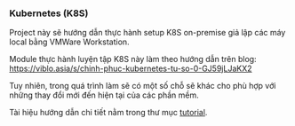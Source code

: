 ### Kubernetes (K8S)

Project này sẽ hướng dẫn thực hành setup K8S on-premise giả lập các máy local bằng VMWare Workstation.

Module thực hành luyện tập K8S này làm theo hướng dẫn trên blog: https://viblo.asia/s/chinh-phuc-kubernetes-tu-so-0-GJ59jLJaKX2

Tuy nhiên, trong quá trình làm sẽ có một số chỗ sẽ khác cho phù hợp với những thay đổi mới đến hiện tại của các phần mềm.

Tài hiệu hướng dẫn chi tiết nằm trong thư mục [tutorial](./tutorial/).